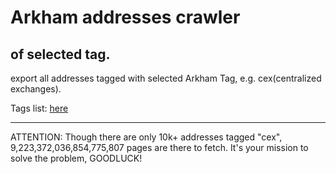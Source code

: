 # Arkham addresses crawler
## of selected tag.
export all addresses tagged with selected Arkham Tag, e.g. cex(centralized exchanges).

Tags list: [here](https://docs.google.com/spreadsheets/d/1Dgp8_6r7W1gBjr_eug7c9HUFdc47luB77In6qLYK0r4/edit?usp=sharing)

---

ATTENTION: Though there are only 10k+ addresses tagged "cex", 9,223,372,036,854,775,807 pages are there to fetch. It's your mission to solve the problem, GOODLUCK!
